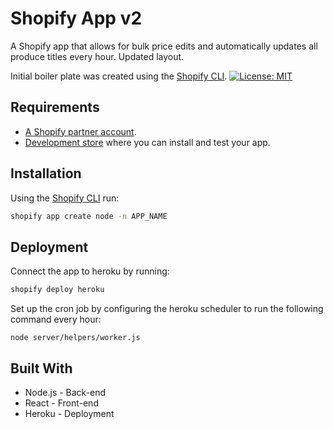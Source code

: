 # Shopify App v2

A Shopify app that allows for bulk price edits and automatically updates all produce titles every hour. Updated layout.

Initial boiler plate was created using the [Shopify CLI](https://shopify.dev/apps/tools/cli).
[![License: MIT](https://img.shields.io/badge/License-MIT-green.svg)](LICENSE.md)

## Requirements

- [A Shopify partner account](https://partners.shopify.com/signup).
- [Development store](https://help.shopify.com/en/partners/dashboard/development-stores#create-a-development-store) where you can install and test your app.

## Installation

Using the [Shopify CLI](https://github.com/Shopify/shopify-cli) run:

```sh
shopify app create node -n APP_NAME
```

## Deployment

Connect the app to heroku by running:
```sh
shopify deploy heroku
```
Set up the cron job by configuring the heroku scheduler to run the following command every hour:
```
node server/helpers/worker.js
```

## Built With
- Node.js - Back-end
- React - Front-end
- Heroku - Deployment
